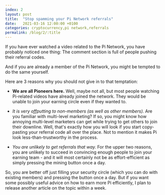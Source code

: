 ```yaml
---
index: 2
layout: post
title:  "Stop spamming your Pi Network referrals"
date:   2021-03-16 12:00:00 +0100
categories: cryptocurrency,pi network,referrals
permalink: /blog/2/:title
---
```

If you have ever watched a video related to the Pi Network, you have probably noticed one thing\: The comment section is full of people pushing their referral codes.

And if you are already a member of the Pi Network, you might be tempted to do the same yourself.

Here are 3 reasons why you should not give in to that temptation\:

- __We are all Pioneers here.__
Well, maybe not all, but most people watching Pi-related videos have already joined the network. They would be unable to join your earning circle even if they wanted to.

- *It is very offputting to non-members (as well as other members).*
Are you familiar with multi-level marketing? If so, you might know how annoying multi-level marketers can get while trying to get others to join their downline.
Well, that's exactly how you will look if you start copy-pasting your referral code all over the place. Not to mention it makes Pi look less-than-trustworthy in the process.

- *You are unlikely to get referrals that way.*
For the upper two reasons, you are unlikely to succeed in convincing enough people to join your earning team - and it will most certainly not be as effort-efficient as simply pressing the mining button once a day.

So, you are better off just filling your security circle (which you can do with existing members) and pressing the button once a day. But if you want some possibly useful advice on how to earn more Pi efficiently, I plan to release another article on the topic within a week.

